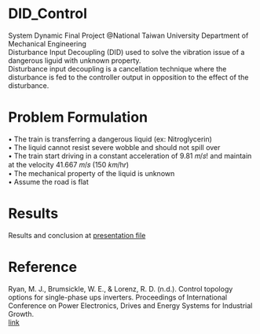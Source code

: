 # DID_Control
System Dynamic Final Project @National Taiwan University Department of Mechanical Engineering  
Disturbance Input Decoupling (DID) used to solve the vibration issue of a dangerous liguid with unknown property.   
Disturbance input decoupling is a cancellation technique where the disturbance is fed to the controller output in opposition to the effect of the disturbance.  

# Problem Formulation
• The train is transferring a dangerous liquid (ex: Nitroglycerin)  
• The liquid cannot resist severe wobble and should not spill over  
• The train start driving in a constant acceleration of 9.81 𝑚/𝑠! and maintain at the velocity 41.667 𝑚/𝑠 (150 𝑘𝑚/h𝑟)  
• The mechanical property of the liquid is unknown  
• Assume the road is flat  

# Results
Results and conclusion at [presentation file](https://github.com/williampai0704/DID_Control/blob/master/System_Dynamic_Final_Presentation.pdf)  

# Reference
Ryan, M. J., Brumsickle, W. E., & Lorenz, R. D. (n.d.). Control topology options for single-phase ups inverters. Proceedings of International Conference on Power Electronics, Drives and Energy Systems for Industrial Growth.  
[link](https://doi.org/10.1109/pedes.1996.539673)
